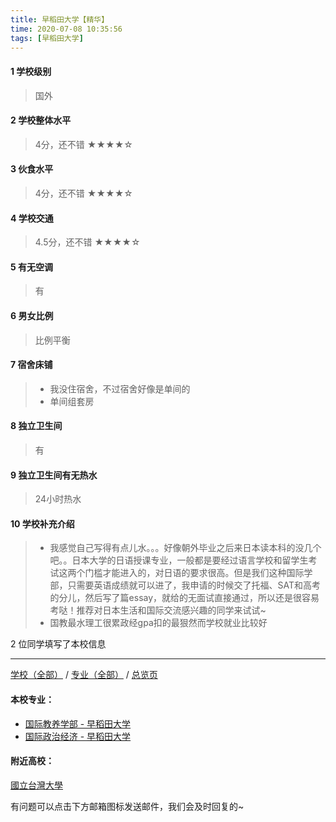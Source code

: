 ```yaml
---
title: 早稻田大学【精华】
time: 2020-07-08 10:35:56
tags: [早稻田大学]
---
```

#### 1 学校级别
> 国外


#### 2 学校整体水平
> 4分，还不错
★★★★☆


#### 3 伙食水平
>  4分，还不错
★★★★☆


#### 4 学校交通
> 4.5分，还不错
★★★★☆


#### 5 有无空调
> 有


#### 6 男女比例
> 比例平衡


#### 7 宿舍床铺
> - 我没住宿舍，不过宿舍好像是单间的
> - 单间组套房
 

#### 8 独立卫生间
> 有


#### 9 独立卫生间有无热水
> 24小时热水


#### 10 学校补充介绍
> - 我感觉自己写得有点儿水。。。好像朝外毕业之后来日本读本科的没几个吧。。日本大学的日语授课专业，一般都是要经过语言学校和留学生考试这两个门槛才能进入的，对日语的要求很高。但是我们这种国际学部，只需要英语成绩就可以进了，我申请的时候交了托福、SAT和高考的分儿，然后写了篇essay，就给的无面试直接通过，所以还是很容易考哒！推荐对日本生活和国际交流感兴趣的同学来试试~
> - 国教最水理工很累政经gpa扣的最狠然而学校就业比较好

2 位同学填写了本校信息
***
[学校（全部）](https://univgo.github.io/2020/07/09/学校汇总页) / [专业（全部）](https://univgo.github.io/2020/07/09/专业汇总页) / [总览页](https://univgo.github.io/2020/07/09/总览)
#### 本校专业：
- [国际教养学部 - 早稻田大学](https://univgo.github.io/2020/07/08/国际教养学部%20-%20早稻田大学) 
- [国际政治经济 - 早稻田大学](https://univgo.github.io/2020/07/08/国际政治经济%20-%20早稻田大学) 

#### 附近高校：
[國立台灣大學](https://univgo.github.io/2020/07/08/國立台灣大學)

有问题可以点击下方邮箱图标发送邮件，我们会及时回复的~
